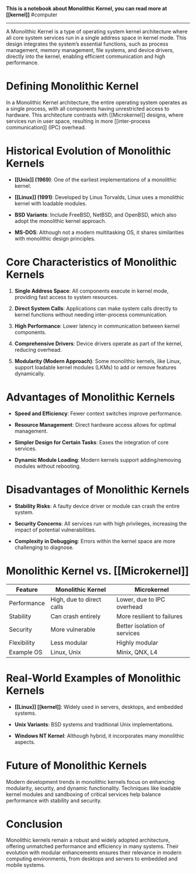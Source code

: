 **This is a notebook about Monolithic Kernel, you can read more at [[kernel]]**
#computer 

---
A Monolithic Kernel is a type of operating system kernel architecture where all core system services run in a single address space in kernel mode. This design integrates the system’s essential functions, such as process management, memory management, file systems, and device drivers, directly into the kernel, enabling efficient communication and high performance.

# Defining Monolithic Kernel

In a Monolithic Kernel architecture, the entire operating system operates as a single process, with all components having unrestricted access to hardware. This architecture contrasts with [[Microkernel]] designs, where services run in user space, resulting in more [[inter-process communication]] (IPC) overhead.

# Historical Evolution of Monolithic Kernels

- **[[Unix]] (1969)**: One of the earliest implementations of a monolithic kernel.
    
- **[[Linux]] (1991)**: Developed by Linus Torvalds, Linux uses a monolithic kernel with loadable modules.
    
- **BSD Variants**: Include FreeBSD, NetBSD, and OpenBSD, which also adopt the monolithic kernel approach.
    
- **MS-DOS**: Although not a modern multitasking OS, it shares similarities with monolithic design principles.
    

# Core Characteristics of Monolithic Kernels

1. **Single Address Space**: All components execute in kernel mode, providing fast access to system resources.
    
2. **Direct System Calls**: Applications can make system calls directly to kernel functions without needing inter-process communication.
    
3. **High Performance**: Lower latency in communication between kernel components.
    
4. **Comprehensive Drivers**: Device drivers operate as part of the kernel, reducing overhead.
    
5. **Modularity (Modern Approach)**: Some monolithic kernels, like Linux, support loadable kernel modules (LKMs) to add or remove features dynamically.
    

# Advantages of Monolithic Kernels

- **Speed and Efficiency**: Fewer context switches improve performance.
    
- **Resource Management**: Direct hardware access allows for optimal management.
    
- **Simpler Design for Certain Tasks**: Eases the integration of core services.
    
- **Dynamic Module Loading**: Modern kernels support adding/removing modules without rebooting.
    

# Disadvantages of Monolithic Kernels

- **Stability Risks**: A faulty device driver or module can crash the entire system.
    
- **Security Concerns**: All services run with high privileges, increasing the impact of potential vulnerabilities.
    
- **Complexity in Debugging**: Errors within the kernel space are more challenging to diagnose.
    

# Monolithic Kernel vs. [[Microkernel]]

|Feature|Monolithic Kernel|Microkernel|
|---|---|---|
|Performance|High, due to direct calls|Lower, due to IPC overhead|
|Stability|Can crash entirely|More resilient to failures|
|Security|More vulnerable|Better isolation of services|
|Flexibility|Less modular|Highly modular|
|Example OS|Linux, Unix|Minix, QNX, L4|

# Real-World Examples of Monolithic Kernels

- **[[Linux]] [[kernel]]**: Widely used in servers, desktops, and embedded systems.
    
- **Unix Variants**: BSD systems and traditional Unix implementations.
    
- **Windows NT Kernel**: Although hybrid, it incorporates many monolithic aspects.
    

# Future of Monolithic Kernels

Modern development trends in monolithic kernels focus on enhancing modularity, security, and dynamic functionality. Techniques like loadable kernel modules and sandboxing of critical services help balance performance with stability and security.

# Conclusion

Monolithic kernels remain a robust and widely adopted architecture, offering unmatched performance and efficiency in many systems. Their evolution with modular enhancements ensures their relevance in modern computing environments, from desktops and servers to embedded and mobile systems.